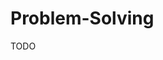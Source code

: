 # Problem-Solving

<!--
https://www.linkedin.com/learning/paths/improve-your-problem-solving-skills
-->

TODO
